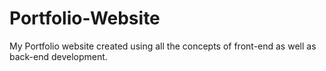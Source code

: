 # Portfolio-Website
My Portfolio website created using all the concepts of front-end as well as back-end development.

